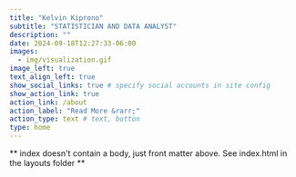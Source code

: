 ```yaml
---
title: "Kelvin Kiprono"
subtitle: "STATISTICIAN AND DATA ANALYST"
description: ""
date: 2024-09-18T12:27:33-06:00
images:
  - img/visualization.gif
image_left: true
text_align_left: true
show_social_links: true # specify social accounts in site config
show_action_link: true
action_link: /about
action_label: "Read More &rarr;"
action_type: text # text, button
type: home
---
```


** index doesn't contain a body, just front matter above.
See index.html in the layouts folder **
